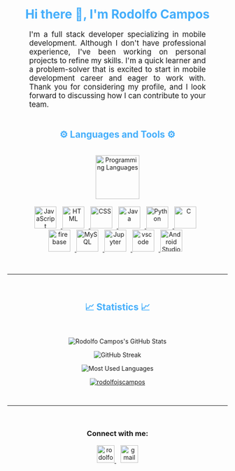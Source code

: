 <div align="center" style="display:block;">
<h1 style="color: #44AEFB;"> Hi there 👋, I'm Rodolfo Campos </h1>
</div>

<p align:"center" style="text-align: justify; margin: 0 50px; font-size: 17px;" >
    I'm a full stack developer specializing in mobile development. Although I don't have professional experience, I've been working on personal projects to refine my skills. I'm a quick learner and a problem-solver that is excited to start in mobile development career and eager to work with. Thank you for considering my profile, and I look forward to discussing how I can contribute to your team.
<br>
</p>    
<br>
<div align="center" style="display:block;">
<h2 style="color: #44AEFB">⚙️ Languages and Tools ⚙️</h2>
</div>
<br>
<div align="center" style="display:block;">
    <a href="https://flutter.dev/" target="_blank" rel="noreferrer">
    <img width="100px" alt="Programming Languages" src="https://cdn.jsdelivr.net/gh/devicons/devicon/icons/flutter/flutter-original.svg"/> 
</div>
<br>

<div align="center"; style="margin: 0 50px;">
    <a href="https://developer.mozilla.org/en-US/docs/Web/JavaScript" target="_blank" rel="noreferrer">
      <img  alt="JavaScript" height="50px" style="padding-right:10px;" src="https://cdn.jsdelivr.net/gh/devicons/devicon/icons/javascript/javascript-plain.svg"/>
  </a>
  <a href="https://developer.mozilla.org/en-US/docs/Web/HTML" target="_blank" rel="noreferrer">
      <img  alt="HTML" height="50px" style="padding-right:10px;" src="https://cdn.jsdelivr.net/gh/devicons/devicon/icons/html5/html5-original.svg"/>
  </a>
  <a href="https://developer.mozilla.org/en-US/docs/Web/CSS" target="_blank" rel="noreferrer">
      <img  alt="CSS" height="50px" style="padding-right:10px;" src="https://cdn.jsdelivr.net/gh/devicons/devicon/icons/css3/css3-original.svg"/>
  </a>
  <a href="https://www.java.com/en/" target="_blank" rel="noreferrer">
      <img  alt="Java" height="50px" style="padding-right:10px;" src="https://cdn.jsdelivr.net/gh/devicons/devicon/icons/java/java-original.svg"/>
  </a>    
  <a href="https://www.python.org/" target="_blank" rel="noreferrer">
      <img  alt="Python" height="50px" style="padding-right:10px;" src="https://cdn.jsdelivr.net/gh/devicons/devicon/icons/python/python-original.svg"/>
  </a>
  <a href="https://www.cprogramming.com/" target="_blank" rel="noreferrer">
      <img  alt="C" height="50px" style="padding-right:10px;" src="https://cdn.jsdelivr.net/gh/devicons/devicon/icons/c/c-original.svg"/>
  </a>
  <a href="https://firebase.google.com/" target="_blank" rel="noreferrer">
      <img  alt="firebase" height="50px" style="padding-right:10px;" src="https://cdn.jsdelivr.net/gh/devicons/devicon/icons/firebase/firebase-plain.svg"/>
  </a>
  <a href="https://www.mysql.com/" target="_blank" rel="noreferrer">
      <img  alt="MySQL" height="50px" style="padding-right:10px;" src="https://cdn.jsdelivr.net/gh/devicons/devicon/icons/mysql/mysql-original-wordmark.svg"/> 
  </a>
  <a href="http://jupyter.org/" target="_blank" rel="noreferrer">
      <img  alt="Jupyter" height="50px" style="padding-right:10px;"src="https://cdn.jsdelivr.net/gh/devicons/devicon/icons/jupyter/jupyter-original-wordmark.svg"/>
  </a>
  <a href="https://code.visualstudio.com/" target="_blank" rel="noreferrer">
      <img  alt="vscode" height="50px" style="padding-right:10px;"src="https://cdn.jsdelivr.net/gh/devicons/devicon/icons/vscode/vscode-original.svg"/>
  </a>
  <a href="https://developer.android.com/studio" target="_blank" rel="noreferrer">
      <img  alt="Android Studio" height="50px" style="padding-right:10px;" src="https://cdn.jsdelivr.net/gh/devicons/devicon/icons/androidstudio/androidstudio-original.svg"/> 
  </a>
</div>
<br>
<br>

---
<br>
<div align="center" style="display:block;">
<h2 style="color: #44AEFB">📈 Statistics 📈</h2>
</div>
<br>

<div class="stats" align="center">

![Rodolfo Campos's GitHub Stats](https://github-readme-stats.vercel.app/api?username=RodolfoJSCampos&hide=stars&count_private=true&show_icons=true&theme=algolia&border_radius=20)

![GitHub Streak](https://streak-stats.demolab.com/?user=RodolfoJSCampos&count_private=true&theme=algolia&border_radius=20)

![Most Used Languages](https://github-readme-stats.vercel.app/api/top-langs/?username=RodolfoJSCampos&layout=compact&show_icons=true&theme=algolia&border_radius=20)

<p align="center">
    <a href="https://github.com/ryo-ma/github-profile-trophy"><img src="https://github-profile-trophy.vercel.app/?username=rodolfojscampos&layout=compact&show_icons=true&theme=algolia&border_radius=20" alt="rodolfojscampos" />
    </a>
</p>
</div>
<br>

---
<br>
<h3 align="center">Connect with me:</h3>

<div class="footer" align="center" style="margin:15px;">
    <a style="margin:5px;"href="https://twitter.com/rodolfojscampos" target="blank">
        <img src="https://raw.githubusercontent.com/rahuldkjain/github-profile-readme-generator/master/src/images/icons/Social/twitter.svg" alt="rodolfojscampos"  width="40"/>
    </a>
    <a style="margin:5px;" href="mailto:rodolfojscampos@gmail.com" target="_blank">
        <img  src="https://user-images.githubusercontent.com/78341798/194531383-ddb2b774-5bb9-491c-b601-4a4a7d9792fb.svg" alt="gmail"  width="40px"/>
    </a>
</div>
